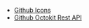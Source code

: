 - [Github Icons](https://octicons.github.com)
- [Github Octokit Rest API](https://octokit.github.io/rest.js/#api-Activity-getNotificationsForUser)
